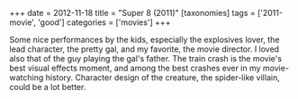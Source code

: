 +++
date = 2012-11-18
title = "Super 8 (2011)"
[taxonomies]
tags = ['2011-movie', 'good']
categories = ['movies']
+++

Some nice performances by the kids, especially the explosives lover, the
lead character, the pretty gal, and my favorite, the movie director. I
loved also that of the guy playing the gal's father. The train crash is
the movie's best visual effects moment, and among the best crashes ever
in my movie-watching history. Character design of the creature, the
spider-like villain, could be a lot better.
